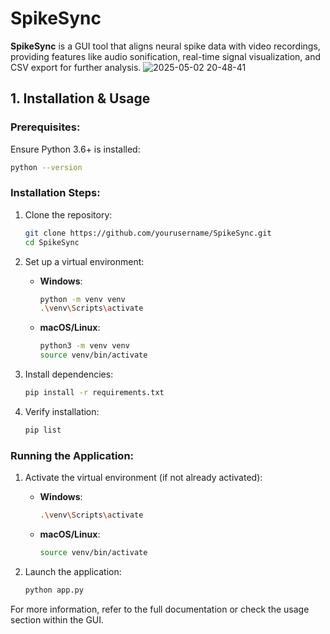 # SpikeSync

**SpikeSync** is a GUI tool that aligns neural spike data with video recordings, providing features like audio sonification, real-time signal visualization, and CSV export for further analysis.
![2025-05-02 20-48-41](https://github.com/user-attachments/assets/b28028bc-1397-46b4-9ca3-3e84fe7ed5e1)

## 1. Installation & Usage

### Prerequisites:
Ensure Python 3.6+ is installed:
```bash
python --version
```

### Installation Steps:

1. Clone the repository:

   ```bash
   git clone https://github.com/yourusername/SpikeSync.git
   cd SpikeSync
   ```

2. Set up a virtual environment:

   * **Windows**:

     ```bash
     python -m venv venv
     .\venv\Scripts\activate
     ```
   * **macOS/Linux**:

     ```bash
     python3 -m venv venv
     source venv/bin/activate
     ```

3. Install dependencies:

   ```bash
   pip install -r requirements.txt
   ```

4. Verify installation:

   ```bash
   pip list
   ```

### Running the Application:

1. Activate the virtual environment (if not already activated):

   * **Windows**:

     ```bash
     .\venv\Scripts\activate
     ```
   * **macOS/Linux**:

     ```bash
     source venv/bin/activate
     ```

2. Launch the application:

   ```bash
   python app.py
   ```


For more information, refer to the full documentation or check the usage section within the GUI.
